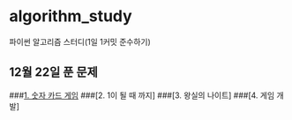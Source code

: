 # algorithm_study
파이썬 알고리즘 스터디(1일 1커밋 준수하기)

## 12월 22일 푼 문제
  ###[1. 숫자 카드 게임](https://github.com/8282qwe/algorithm_study/blob/master/구현/게임%20개발(p.118).py)
  ###[2. 1이 될 때 까지]
  ###[3. 왕실의 나이트]
  ###[4. 게임 개발]
